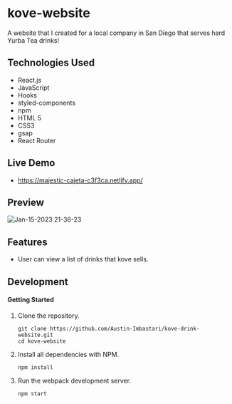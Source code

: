 # kove-website
A website that I created for a local company in San Diego that serves hard Yurba Tea drinks!

## Technologies Used
- React.js
- JavaScript
- Hooks
- styled-components
- npm
- HTML 5
- CSS3
- gsap
- React Router

## Live Demo
- https://majestic-cajeta-c3f3ca.netlify.app/

## Preview
![Jan-15-2023 21-36-23](https://user-images.githubusercontent.com/55529532/212605804-6091b766-db49-4fe9-832a-8f66ac414b33.gif)
## Features

- User can view a list of drinks that kove sells.
## Development

#### Getting Started

1. Clone the repository.

    ```shell
    git clone https://github.com/Austin-Imbastari/kove-drink-website.git
    cd kove-website
    ```


1. Install all dependencies with NPM.

    ```shell
    npm install
    ```
    
1. Run the webpack development server.

    ```shell
    npm start
    ```
